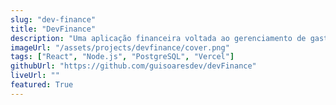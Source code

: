 ```yaml
---
slug: "dev-finance"
title: "DevFinance"
description: "Uma aplicação financeira voltada ao gerenciamento de gastos utilizando Node.js"
imageUrl: "/assets/projects/devfinance/cover.png"
tags: ["React", "Node.js", "PostgreSQL", "Vercel"]
githubUrl: "https://github.com/guisoaresdev/devFinance"
liveUrl: ""
featured: True
---
```

